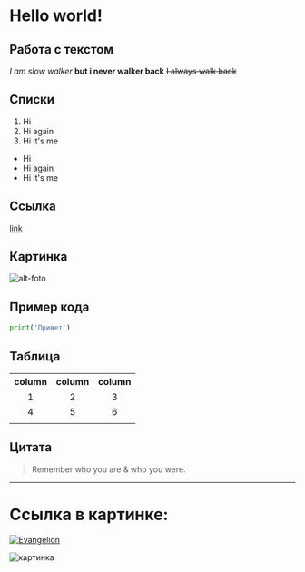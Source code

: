 # Hello world!

## Работа с текстом
*I am slow walker*
**but i never walker back**
~~I always walk back~~

## Списки
1. Hi
2. Hi again 
3. Hi it's me

* Hi
* Hi again 
* Hi it's me

## Ссылка
[link](https://www.google.com)

## Картинка
![alt-foto](https://cybersport.metaratings.ru/storage/images/ae/34/ae3485265fec14436535f65ba0b5c08a.jpg)

## Пример кода
```python
print('Привет')
```
## Таблица
| column |  column | column |
| :------:|  :------: | :------:|
|1       | 2       | 3      |
|4       | 5       | 6      |
|        |         |        |

## Цитата
> Remember who you are & who you were.

___

# Ссылка в картинке:
[![Evangelion](https://avatars.mds.yandex.net/get-kinopoisk-post-img/2268018/5bba4a9abb774a00adffbf6feac27f1f/1920x1080)](https://www.youtube.com/watch?v=KvMY1uzSC1E&ab_channel=Netflix)

![картинка](cyberpunk.jpg)
